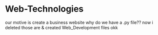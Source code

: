# Web-Technologies
our motive is create a business website
why do we have a .py file??
now i deleted those are & created Web_Development files
okk
